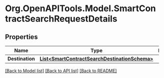 
# Org.OpenAPITools.Model.SmartContractSearchRequestDetails

## Properties

Name | Type | Description | Notes
------------ | ------------- | ------------- | -------------
**Destination** | [**List&lt;SmartContractSearchDestinationSchema&gt;**](SmartContractSearchDestinationSchema.md) |  | [optional] 

[[Back to Model list]](../README.md#documentation-for-models)
[[Back to API list]](../README.md#documentation-for-api-endpoints)
[[Back to README]](../README.md)

